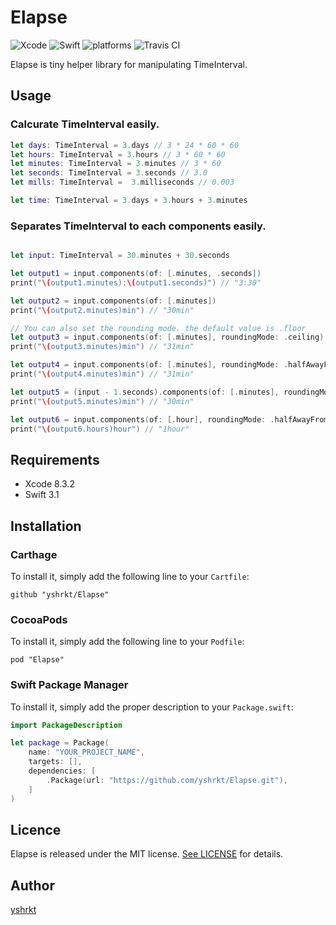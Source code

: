 # Elapse
![Xcode](https://img.shields.io/badge/Xcode-8.3.3-brightgreen.svg)
![Swift](https://img.shields.io/badge/Swift-3.1-brightgreen.svg)
![platforms](https://img.shields.io/badge/platforms-iOS%20%7C%20macOS%20%7C%20tvOS%20%7C%20watchOS-333333.svg)
![Travis CI](https://travis-ci.org/yshrkt/Elapse.svg?branch=master)

Elapse is tiny helper library for manipulating TimeInterval.

## Usage

### Calcurate TimeInterval easily.

```swift
let days: TimeInterval = 3.days // 3 * 24 * 60 * 60
let hours: TimeInterval = 3.hours // 3 * 60 * 60
let minutes: TimeInterval = 3.minutes // 3 * 60
let seconds: TimeInterval = 3.seconds // 3.0
let mills: TimeInterval =  3.milliseconds // 0.003

let time: TimeInterval = 3.days + 3.hours + 3.minutes

```

### Separates TimeInterval to each components easily.
```swift

let input: TimeInterval = 30.minutes + 30.seconds

let output1 = input.components(of: [.minutes, .seconds])
print("\(output1.minutes):\(output1.seconds)") // "3:30"

let output2 = input.components(of: [.minutes])
print("\(output2.minutes)min") // "30min"

// You can also set the rounding mode. the default value is .floor
let output3 = input.components(of: [.minutes], roundingMode: .ceiling)
print("\(output3.minutes)min") // "31min"

let output4 = input.components(of: [.minutes], roundingMode: .halfAwayFromZero)
print("\(output4.minutes)min") // "31min"

let output5 = (input - 1.seconds).components(of: [.minutes], roundingMode: .halfAwayFromZero)
print("\(output5.minutes)min") // "30min"

let output6 = input.components(of: [.hour], roundingMode: .halfAwayFromZero)
print("\(output6.hours)hour") // "1hour"
```

## Requirements

* Xcode 8.3.2
* Swift 3.1

## Installation

### Carthage

To install it, simply add the following line to your `Cartfile`:

```
github "yshrkt/Elapse"
```

### CocoaPods

To install it, simply add the following line to your `Podfile`:

```
pod "Elapse"
```

### Swift Package Manager

To install it, simply add the proper description to your `Package.swift`:

```swift
import PackageDescription

let package = Package(
    name: "YOUR_PROJECT_NAME",
    targets: [],
    dependencies: [
        .Package(url: "https://github.com/yshrkt/Elapse.git"),
    ]
)
```

## Licence

Elapse is released under the MIT license. [See LICENSE](https://github.com/yshrkt/Elapse/blob/master/LICENSE) for details.

## Author

[yshrkt](https://github.com/yshrkt)
